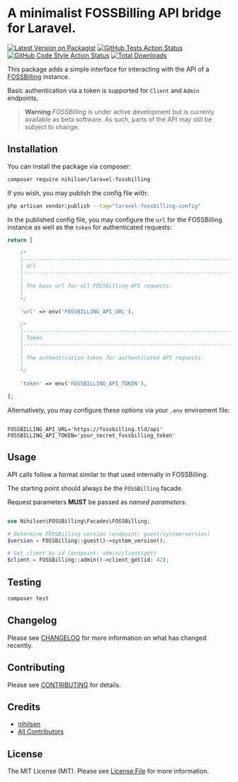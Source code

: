 # A minimalist FOSSBilling API bridge for Laravel.

[![Latest Version on Packagist](https://img.shields.io/packagist/v/nihilsen/laravel-fossbilling.svg?style=flat-square)](https://packagist.org/packages/nihilsen/laravel-fossbilling)
[![GitHub Tests Action Status](https://img.shields.io/github/workflow/status/nihilsen/laravel-fossbilling/run-tests?label=tests)](https://github.com/nihilsen/laravel-fossbilling/actions?query=workflow%3Arun-tests+branch%3Amain)
[![GitHub Code Style Action Status](https://img.shields.io/github/workflow/status/nihilsen/laravel-fossbilling/Fix%20PHP%20code%20style%20issues?label=code%20style)](https://github.com/nihilsen/laravel-fossbilling/actions?query=workflow%3A"Fix+PHP+code+style+issues"+branch%3Amain)
[![Total Downloads](https://img.shields.io/packagist/dt/nihilsen/laravel-fossbilling.svg?style=flat-square)](https://packagist.org/packages/nihilsen/laravel-fossbilling)

This package adds a simple interface for interacting with the API of a [FOSSBilling](https://github.com/FOSSBilling/FOSSBilling) instance.

Basic authentication via a token is supported for `Client` and `Admin` endpoints.

> **Warning**
> *FOSSBilling* is under active development but is currenly available as beta software. As such, parts of the API may still be subject to change.

## Installation

You can install the package via composer:

```bash
composer require nihilsen/laravel-fossbilling
```


If you wish, you may publish the config file with:

```bash
php artisan vendor:publish --tag="laravel-fossbilling-config"
```

In the published config file, you may configure the `url` for the FOSSBilling instance as well as the `token` for authenticated requests:

```php
return [

    /*
    |--------------------------------------------------------------------------
    | Url
    |--------------------------------------------------------------------------
    |
    | The base url for all FOSSBilling API requests.
    |
    */

    'url' => env('FOSSBILLING_API_URL'),

    /*
    |--------------------------------------------------------------------------
    | Token
    |--------------------------------------------------------------------------
    |
    | The authentication token for authenticated API requests.
    |
    */

    'token' => env('FOSSBILLING_API_TOKEN'),

];
```

Alternatively, you may configure these options via your `.env` enviroment file:

```env

FOSSBILLING_API_URL='https://fossbilling.tld/api'
FOSSBILLING_API_TOKEN='your_secret_fossbilling_token'

```

## Usage

API calls follow a format similar to that used internally in FOSSBilling.

The starting point should always be the `FOSSBilling` facade.

Request parameters **MUST** be passed as *named parameters*.

```php

use Nihilsen\FOSSBilling\Facades\FOSSBilling;

# Determine FOSSBilling version (endpoint: guest/system/version)
$version = FOSSBilling::guest()->system_version();

# Get client by id (endpoint: admin/client/get)
$client = FOSSBilling::admin()->client_get(id: 42);

```

## Testing

```bash
composer test
```

## Changelog

Please see [CHANGELOG](CHANGELOG.md) for more information on what has changed recently.

## Contributing

Please see [CONTRIBUTING](CONTRIBUTING.md) for details.

## Credits

- [nihilsen](https://github.com/nihilsen)
- [All Contributors](../../contributors)

## License

The MIT License (MIT). Please see [License File](LICENSE.md) for more information.
